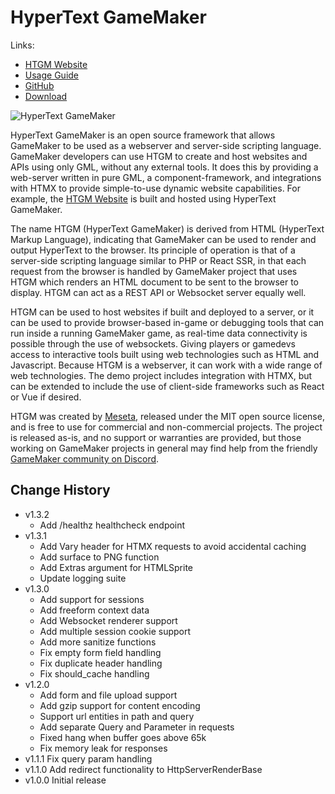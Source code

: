 # HyperText GameMaker

Links:
* [HTGM Website](https://htgm.meseta.dev)
* [Usage Guide](https://htgm.meseta.dev/docs)
* [GitHub](https://github.com/meseta/htgm)
* [Download](https://github.com/meseta/htgm/releases)

![HyperText GameMaker](https://htgm.meseta.dev/static/opengraph.png)

HyperText GameMaker is an open source framework that allows GameMaker to be used as a webserver and server-side scripting language. GameMaker developers can use HTGM to create and host websites and APIs using only GML, without any external tools. It does this by providing a web-server written in pure GML, a component-framework, and integrations with HTMX to provide simple-to-use dynamic website capabilities. For example, the [HTGM Website](https://htgm.meseta.dev) is built and hosted using HyperText GameMaker.

The name HTGM (HyperText GameMaker) is derived from HTML (HyperText Markup Language), indicating that GameMaker can be used to render and output HyperText to the browser. Its principle of operation is that of a server-side scripting language similar to PHP or React SSR, in that each request from the browser is handled by GameMaker project that uses HTGM which renders an HTML document to be sent to the browser to display. HTGM can act as a REST API or Websocket server equally well.

HTGM can be used to host websites if built and deployed to a server, or it can be used to provide browser-based in-game or debugging tools that can run inside a running GameMaker game, as real-time data connectivity is possible through the use of websockets. Giving players or gamedevs access to interactive tools built using web technologies such as HTML and Javascript. Because HTGM is a webserver, it can work with a wide range of web technologies. The demo project includes integration with HTMX, but can be extended to include the use of client-side frameworks such as React or Vue if desired.

HTGM was created by [Meseta](https://meseta.dev), released under the MIT open source license, and is free to use for commercial and non-commercial projects. The project is released as-is, and no support or warranties are provided, but those working on GameMaker projects in general may find help from the friendly [GameMaker community on Discord](https://discord.gg/gamemaker).

## Change History
* v1.3.2
  * Add /healthz healthcheck endpoint
* v1.3.1
  * Add Vary header for HTMX requests to avoid accidental caching
  * Add surface to PNG function
  * Add Extras argument for HTMLSprite
  * Update logging suite
* v1.3.0
  * Add support for sessions
  * Add freeform context data
  * Add Websocket renderer support
  * Add multiple session cookie support
  * Add more sanitize functions
  * Fix empty form field handling
  * Fix duplicate header handling
  * Fix should_cache handling
* v1.2.0
  * Add form and file upload support
  * Add gzip support for content encoding
  * Support url entities in path and query
  * Add separate Query and Parameter in requests
  * Fixed hang when buffer goes above 65k
  * Fix memory leak for responses
* v1.1.1 Fix query param handling
* v1.1.0 Add redirect functionality to HttpServerRenderBase
* v1.0.0 Initial release